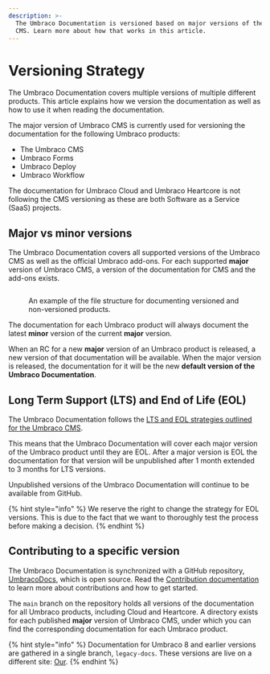 ```yaml
---
description: >-
  The Umbraco Documentation is versioned based on major versions of the Umbraco
  CMS. Learn more about how that works in this article.
---
```


# Versioning Strategy

The Umbraco Documentation covers multiple versions of multiple different products. This article explains how we version the documentation as well as how to use it when reading the documentation.

The major version of Umbraco CMS is currently used for versioning the documentation for the following Umbraco products:

* The Umbraco CMS
* Umbraco Forms
* Umbraco Deploy
* Umbraco Workflow

The documentation for Umbraco Cloud and Umbraco Heartcore is not following the CMS versioning as these are both Software as a Service (SaaS) projects.

## Major vs minor versions

The Umbraco Documentation covers all supported versions of the Umbraco CMS as well as the official Umbraco add-ons. For each supported **major** version of Umbraco CMS, a version of the documentation for CMS and the add-ons exists.

<figure><img src="broken-reference" alt=""><figcaption><p>An example of the file structure for documenting versioned and non-versioned products.</p></figcaption></figure>

The documentation for each Umbraco product will always document the latest **minor** version of the current **major** version.

When an RC for a new **major** version of an Umbraco product is released, a new version of that documentation will be available. When the major version is released, the documentation for it will be the new **default version of the Umbraco Documentation**.

## Long Term Support (LTS) and End of Life (EOL)

The Umbraco Documentation follows the [LTS and EOL strategies outlined for the Umbraco CMS](https://umbraco.com/products/knowledge-center/long-term-support-and-end-of-life/).

This means that the Umbraco Documentation will cover each major version of the Umbraco product until they are EOL. After a major version is EOL the documentation for that version will be unpublished after 1 month extended to 3 months for LTS versions.

Unpublished versions of the Umbraco Documentation will continue to be available from GitHub.

{% hint style="info" %}
We reserve the right to change the strategy for EOL versions. This is due to the fact that we want to thoroughly test the process before making a decision.
{% endhint %}

## Contributing to a specific version

The Umbraco Documentation is synchronized with a GitHub repository, [UmbracoDocs](https://github.com/umbraco/UmbracoDocs), which is open source. Read the [Contribution documentation](../contribute/getting-started.md) to learn more about contributions and how to get started.

The `main` branch on the repository holds all versions of the documentation for all Umbraco products, including Cloud and Heartcore. A directory exists for each published **major** version of Umbraco CMS, under which you can find the corresponding documentation for each Umbraco product.

{% hint style="info" %}
Documentation for Umbraco 8 and earlier versions are gathered in a single branch, `legacy-docs`. These versions are live on a different site: [Our](https://our.umbraco.com/documentation).
{% endhint %}
